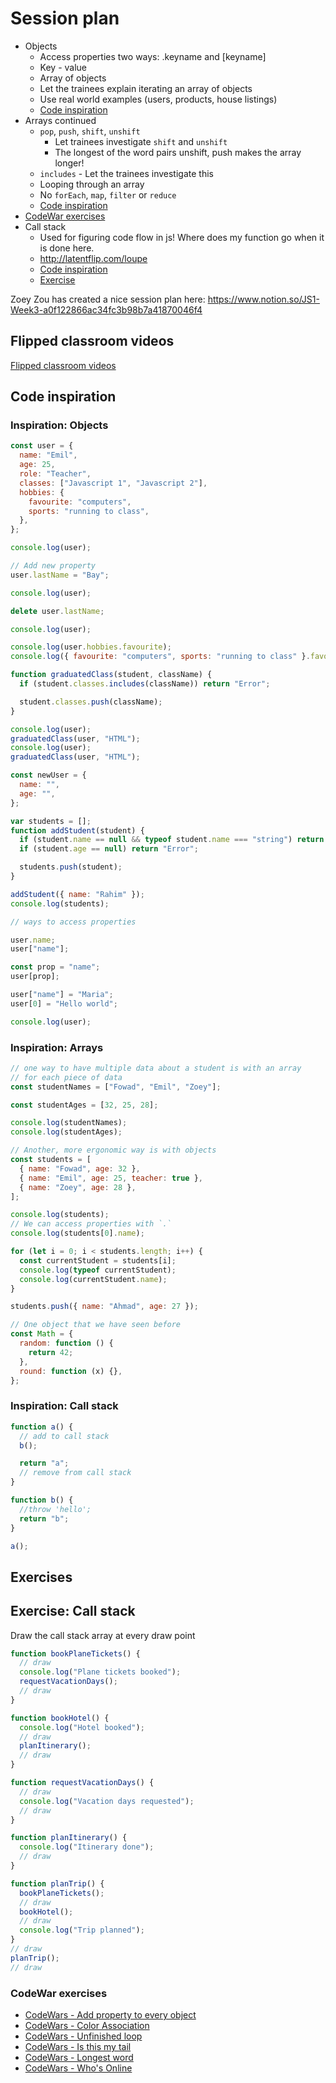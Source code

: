 # Session plan

- Objects
  - Access properties two ways: .keyname and [keyname]
  - Key - value
  - Array of objects
  - Let the trainees explain iterating an array of objects
  - Use real world examples (users, products, house listings)
  - [Code inspiration](#inspiration-objects)
- Arrays continued
  - `pop`, `push`, `shift`, `unshift`
    - Let trainees investigate `shift` and `unshift`
    - The longest of the word pairs unshift, push makes the array longer!
  - `includes` - Let the trainees investigate this
  - Looping through an array
  - No `forEach`, `map`, `filter` or `reduce`
  - [Code inspiration](#inspiration-arrays)
- [CodeWar exercises](#codewar-exercises)
- Call stack
  - Used for figuring code flow in js! Where does my function go when it is done here.
  - <http://latentflip.com/loupe> <!-- no-https -->
  - [Code inspiration](#inspiration-call-stack)
  - [Exercise](#exercise-call-stack)

Zoey Zou has created a nice session plan here: <https://www.notion.so/JS1-Week3-a0f122866ac34fc3b98b7a41870046f4>

## Flipped classroom videos

[Flipped classroom videos](https://github.com/HackYourFuture-CPH/JavaScript/blob/main/javascript1/week3/preparation.md#flipped-classroom-videos)

## Code inspiration

### Inspiration: Objects

```js
const user = {
  name: "Emil",
  age: 25,
  role: "Teacher",
  classes: ["Javascript 1", "Javascript 2"],
  hobbies: {
    favourite: "computers",
    sports: "running to class",
  },
};

console.log(user);

// Add new property
user.lastName = "Bay";

console.log(user);

delete user.lastName;

console.log(user);

console.log(user.hobbies.favourite);
console.log({ favourite: "computers", sports: "running to class" }.favourite);

function graduatedClass(student, className) {
  if (student.classes.includes(className)) return "Error";

  student.classes.push(className);
}

console.log(user);
graduatedClass(user, "HTML");
console.log(user);
graduatedClass(user, "HTML");

const newUser = {
  name: "",
  age: "",
};

var students = [];
function addStudent(student) {
  if (student.name == null && typeof student.name === "string") return "Error";
  if (student.age == null) return "Error";

  students.push(student);
}

addStudent({ name: "Rahim" });
console.log(students);

// ways to access properties

user.name;
user["name"];

const prop = "name";
user[prop];

user["name"] = "Maria";
user[0] = "Hello world";

console.log(user);
```

### Inspiration: Arrays

```js
// one way to have multiple data about a student is with an array
// for each piece of data
const studentNames = ["Fowad", "Emil", "Zoey"];

const studentAges = [32, 25, 28];

console.log(studentNames);
console.log(studentAges);

// Another, more ergonomic way is with objects
const students = [
  { name: "Fowad", age: 32 },
  { name: "Emil", age: 25, teacher: true },
  { name: "Zoey", age: 28 },
];

console.log(students);
// We can access properties with `.`
console.log(students[0].name);

for (let i = 0; i < students.length; i++) {
  const currentStudent = students[i];
  console.log(typeof currentStudent);
  console.log(currentStudent.name);
}

students.push({ name: "Ahmad", age: 27 });

// One object that we have seen before
const Math = {
  random: function () {
    return 42;
  },
  round: function (x) {},
};
```

### Inspiration: Call stack

```js
function a() {
  // add to call stack
  b();

  return "a";
  // remove from call stack
}

function b() {
  //throw 'hello';
  return "b";
}

a();
```

## Exercises

## Exercise: Call stack

Draw the call stack array at every draw point

```js
function bookPlaneTickets() {
  // draw
  console.log("Plane tickets booked");
  requestVacationDays();
  // draw
}

function bookHotel() {
  console.log("Hotel booked");
  // draw
  planItinerary();
  // draw
}

function requestVacationDays() {
  // draw
  console.log("Vacation days requested");
  // draw
}

function planItinerary() {
  console.log("Itinerary done");
  // draw
}

function planTrip() {
  bookPlaneTickets();
  // draw
  bookHotel();
  // draw
  console.log("Trip planned");
}
// draw
planTrip();
// draw
```

### CodeWar exercises

- [CodeWars - Add property to every object](https://www.codewars.com/kata/add-property-to-every-object-in-array/train/javascript)
- [CodeWars - Color Association](https://www.codewars.com/kata/colour-association/train/javascript)
- [CodeWars - Unfinished loop](https://www.codewars.com/kata/unfinished-loop-bug-fixing-number-1/train/javascript)
- [CodeWars - Is this my tail](https://www.codewars.com/kata/is-this-my-tail/train/javascript)
- [CodeWars - Longest word](https://www.codewars.com/kata/squash-the-bugs/train/javascript)
- [CodeWars - Who's Online](https://www.codewars.com/kata/whos-online/train/javascript)
